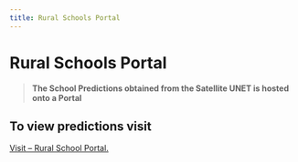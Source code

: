 ```yaml
---
title: Rural Schools Portal
---
```


# Rural Schools Portal

> <strong>The School Predictions obtained from the Satellite UNET is hosted onto a Portal</strong>

## To view predictions visit

[Visit – Rural School Portal.](https://unc-sch-dashboard-dev.geospoc.io)
